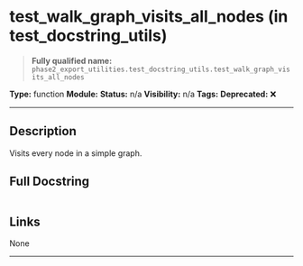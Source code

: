 # test_walk_graph_visits_all_nodes (in test_docstring_utils)
> **Fully qualified name:** `phase2_export_utilities.test_docstring_utils.test_walk_graph_visits_all_nodes`

**Type:** function
**Module:** 
**Status:** n/a
**Visibility:** n/a
**Tags:** 
**Deprecated:** ❌

---

## Description
Visits every node in a simple graph.

## Full Docstring
```

```

## Links
None

---
